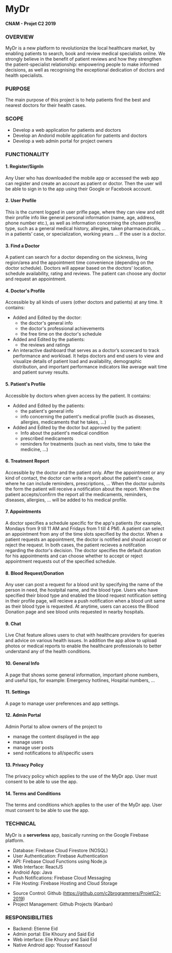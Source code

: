 # MyDr
#### CNAM - Projet C2 2019  

### OVERVIEW
MyDr is a new platform to revolutionize the local healthcare market, by enabling patients to search, book and review medical specialists online. We strongly believe in the benefit of patient reviews and how they strengthen the patient-specialist relationship: empowering people to make informed decisions, as well as recognising the exceptional dedication of doctors and health specialists.


### PURPOSE
The main purpose of this project is to help patients find the best and nearest doctors for their health cases.


### SCOPE
* Develop a web application for patients and doctors
* Develop an Andorid mobile application for patients and doctors
* Develop a web admin portal for project owners


### FUNCTIONALITY
#### 1. Register/SignIn
Any User who has downloaded the mobile app or accessed the web app can register and create an account as patient or doctor. Then the user will be able to sign in to the app using their Google or Facebook account.

#### 2. User Profile
This is the current logged in user prifle page, where they can view and edit their profile info like general personal information (name, age, address, phone number etc.), as well as information concerning the chosen profile type, such as a general medical history, allergies, taken pharmaceuticals, … in a patients’ case, or specialization, working years … if the user is a doctor.

#### 3. Find a Doctor
A patient can search for a doctor depending on the sickness, living region/area and the appointment time convenience (depending on the doctor schedule). Doctors will appear based on the doctors’ location, schedule availability, rating and reviews. The patient can choose any doctor and request an appointment.

#### 4. Doctor's Profile
Accessible by all kinds of users (other doctors and patients) at any time.
It contains:
* Added and Edited by the doctor:
    * the doctor's general info
    * the doctor's professional achievements
    * the free time on the doctor's schedule
* Added and Edited by the patients:
    * the reviews and ratings
* An interactive dashboard that serves as a doctor’s scorecard to track performance and workload. It helps doctors and end users to view and visualize details of patient load and availability, demographic distribution, and important performance indicators like average wait time and patient survey results.

    
#### 5. Patient's Profile
Accessible by doctors when given access by the patient.
It contains:
* Added and Edited by the patients:
    * the patient's general info
    * info concerning the patient's medical profile (such as diseases, allergies, medicaments that he takes, ...)
* Added and Edited by the doctor but approved by the patient:
    * Info about the patient's medical condition
    * prescribed medicaments
    * reminders for treatments (such as next visits, time to take the medicine, ...)

#### 6. Treatment Report
Accessible by the doctor and the patient only.
After the appointment or any kind of contact, the doctor can write a report about the patient's case, where he can include reminders, prescriptions, ...
When the doctor submits the form the patient will receive a notification about the report.
When the patient accepts/confirm the report all the medicaments, reminders, diseases, allergies, ... will be added to his medical profile. 

#### 7. Appointments  
A doctor specifies a schedule specific for the app's patients (for example, Mondays from 9 till 11 AM and Fridays from 1 till 4 PM). A patient can select an appointment from any of the time slots specified by the doctor. When a patient requests an appointment, the doctor is notified and should accept or reject the request. In both cases, the patient recieves a notifcation regarding the doctor's decision.
The doctor specifies the default duration for his appointments and can choose whether to accept or reject appointment requests out of the specified schedule.

#### 8. Blood Request/Donation  
Any user can post a request for a blood unit by specifying the name of the person in need, the hostpital name, and the blood type. Users who have specified their blood type and enabled the blood request notification setting in their profile page, will recieve a push notification when a blood unit same as their blood type is requested. 
At anytime, users can access the Blood Donation page and see blood units requested in nearby hospitals.

#### 9. Chat  
Live Chat feature allows users to chat with healthcare providers for queries and advice on various health issues. In addition the app allow to upload photos or medical reports to enable the healthcare professionals to better understand any of the health conditions.

#### 10. General Info  
A page that shows some general information, important phone numbers, and useful tips, for example: Emergency hotlines, Hospital numbers, ...

#### 11. Settings
A page to manage user preferences and app settings.

#### 12. Admin Portal
Admin Portal to allow owners of the project to 
* manage the content displayed in the app
* manage users 
* manage user posts
* send notifications to all/specific users

#### 13. Privacy Policy
The privacy policy which applies to the use of the MyDr app. User must consent to be able to use the app.

#### 14. Terms and Conditions
The terms and conditions which applies to the user of the MyDr app. User must consent to be able to use the app.

### TECHNICAL
MyDr is a **serverless** app, basically running on the Google Firebase platform.
- Database: Firebase Cloud Firestore (NOSQL)
- User Authentication: Firebase Authentication
- API: Firebase Cloud Functions using Node.js
- Web Interface: ReactJS
- Android App: Java
- Push Notifications: Firebase Cloud Messaging
- File Hosting: Firebase Hosting and Cloud Storage

* Source Control: Github (https://github.com/c2brogrammers/ProjetC2-2019)
* Project Management: Github Projects (Kanban)

### RESPONSIBILITIES
- Backend: Etienne Eid
- Admin portal: Elie Khoury and Said Eid
- Web interface: Elie Khoury and Said Eid
- Native Android app: Youssef Kassouf